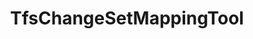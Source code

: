 ---
optionsClassName: TfsChangeSetMappingToolOptions
optionsClassFullName: MigrationTools.Tools.TfsChangeSetMappingToolOptions
configurationSamples:
- name: defaults
  order: 2
  description: 
  code: >-
    {
      "MigrationTools": {
        "Version": "16.0",
        "CommonTools": {
          "TfsChangeSetMappingTool": {
            "Enabled": "False",
            "File": ""
          }
        }
      }
    }
  sampleFor: MigrationTools.Tools.TfsChangeSetMappingToolOptions
- name: sample
  order: 1
  description: 
  code: >-
    {
      "MigrationTools": {
        "Version": "16.0",
        "CommonTools": {
          "TfsChangeSetMappingTool": {
            "Enabled": "True",
            "File": "c:\\changesetmappings.json"
          }
        }
      }
    }
  sampleFor: MigrationTools.Tools.TfsChangeSetMappingToolOptions
- name: classic
  order: 3
  description: 
  code: >-
    {
      "$type": "TfsChangeSetMappingToolOptions",
      "Enabled": true,
      "ChangeSetMappingFile": null
    }
  sampleFor: MigrationTools.Tools.TfsChangeSetMappingToolOptions
description: missing XML code comments
className: TfsChangeSetMappingTool
typeName: Tools
architecture: 
options:
- parameterName: ChangeSetMappingFile
  type: String
  description: missing XML code comments
  defaultValue: missing XML code comments
- parameterName: Enabled
  type: Boolean
  description: If set to `true` then the tool will run. Set to `false` and the processor will not run.
  defaultValue: missing XML code comments
status: missing XML code comments
processingTarget: missing XML code comments
classFile: src/MigrationTools.Clients.TfsObjectModel/Tools/TfsChangeSetMappingTool.cs
optionsClassFile: src/MigrationTools.Clients.TfsObjectModel/Tools/TfsChangeSetMappingToolOptions.cs

redirectFrom:
- /Reference/Tools/TfsChangeSetMappingToolOptions/
layout: reference
toc: true
permalink: /Reference/Tools/TfsChangeSetMappingTool/
title: TfsChangeSetMappingTool
categories:
- Tools
- 
topics:
- topic: notes
  path: docs/Reference/Tools/TfsChangeSetMappingTool-notes.md
  exists: false
  markdown: ''
- topic: introduction
  path: docs/Reference/Tools/TfsChangeSetMappingTool-introduction.md
  exists: false
  markdown: ''

---
